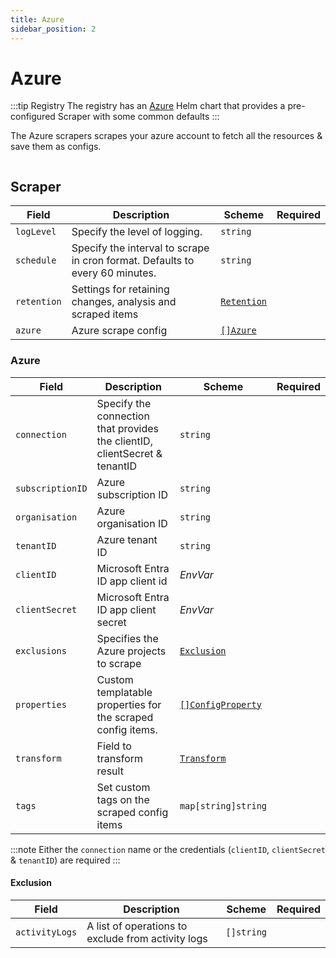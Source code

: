 ```yaml
---
title: Azure
sidebar_position: 2
---
```


# <Icon name="azure"/> Azure

:::tip Registry
The registry has an [Azure](/registry/azure) Helm chart that provides a pre-configured Scraper with some common defaults
:::



The Azure scrapers scrapes your azure account to fetch all the resources & save them as configs.

```yaml title="azure-scraper.yaml" file=../../../modules/config-db/fixtures/azure.yaml
```

## Scraper

| Field       | Description                                                                  | Scheme                                       | Required |
| ----------- | ---------------------------------------------------------------------------- | -------------------------------------------- | -------- |
| `logLevel`  | Specify the level of logging.                                                | `string`                                     |          |
| `schedule`  | Specify the interval to scrape in cron format. Defaults to every 60 minutes. | `string`                                     |          |
| `retention` | Settings for retaining changes, analysis and scraped items                   | [`Retention`](/config-db/concepts/retention) |          |
| `azure`     | Azure scrape config                                                          | [`[]Azure`](#azure)                          |          |

### Azure

| Field            | Description                                                                | Scheme                                         | Required |
| ---------------- | -------------------------------------------------------------------------- | ---------------------------------------------- | -------- |
| `connection`     | Specify the connection that provides the clientID, clientSecret & tenantID | `string`                                       |          |
| `subscriptionID` | Azure subscription ID                                                      | `string`                                       |          |
| `organisation`   | Azure organisation ID                                                      | `string`                                       |          |
| `tenantID`       | Azure tenant ID                                                            | `string`                                       |          |
| `clientID`       | Microsoft Entra ID app client id                                           | <CommonLink to="secrets">_EnvVar_</CommonLink> |          |
| `clientSecret`   | Microsoft Entra ID app client secret                                       | <CommonLink to="secrets">_EnvVar_</CommonLink> |          |
| `exclusions`     | Specifies the Azure projects to scrape                                     | [`Exclusion`](#exclusion)                |          |
| `properties`     | Custom templatable properties for the scraped config items.                | [`[]ConfigProperty`](/reference/config-db/properties) |          |
| `transform`       | Field to transform result                                                                        | [`Transform`](/config-db/concepts/transform)                        |          |
| `tags`           | Set custom tags on the scraped config items                                | `map[string]string`                            |          |

:::note
Either the `connection` name or the credentials (`clientID`, `clientSecret` & `tenantID`) are required
:::


#### Exclusion

| Field          | Description                                        | Scheme     | Required |
| -------------- | -------------------------------------------------- | ---------- | -------- |
| `activityLogs` | A list of operations to exclude from activity logs | `[]string` |          |
